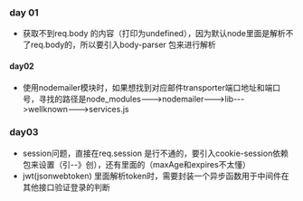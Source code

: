 ### day 01

+ 获取不到req.body 的内容（打印为undefined），因为默认node里面是解析不了req.body的，所以要引入body-parser 包来进行解析

#### day02

+ 使用nodemailer模块时，如果想找到对应邮件transporter端口地址和端口号，寻找的路径是node_modules--->nodemailer--->lib--->wellknown--->services.js

### day03

+ session问题，直接在req.session 是行不通的，要引入cookie-session依赖包来设置（引--》创），还有里面的（maxAge和expires不太懂）
+ jwt(jsonwebtoken) 里面解析token时，需要封装一个异步函数用于中间件在其他接口验证登录的判断